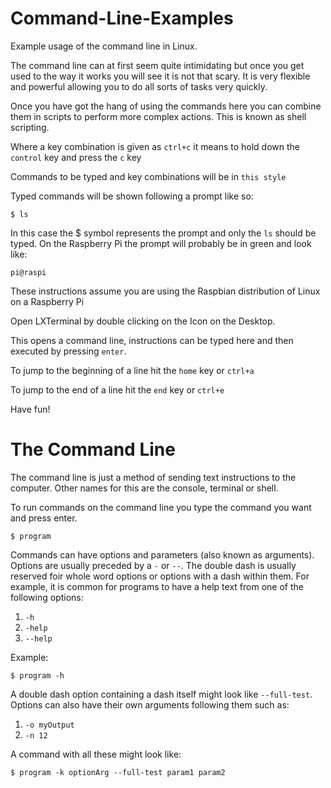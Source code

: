 Command-Line-Examples
=====================

Example usage of the command line in Linux.

The command line can at first seem quite intimidating but once you get used to the way it works you will see it is not that scary.
It is very flexible and powerful allowing you to do all sorts of tasks very quickly.

Once you have got the hang of using the commands here you can combine them in scripts to perform more complex actions. This is known as shell scripting.

Where a key combination is given as `ctrl+c` it means to hold down the `control` key and press the `c` key

Commands to be typed and key combinations will be in `this style`

Typed commands will be shown following a prompt like so:

`$ ls`

In this case the $ symbol represents the prompt and only the `ls` should be typed.
On the Raspberry Pi the prompt will probably be in green and look like:

`pi@raspi`

These instructions assume you are using the Raspbian distribution of Linux on a Raspberry Pi

Open LXTerminal by double clicking on the Icon on the Desktop.

This opens a command line, instructions can be typed here and then executed by pressing `enter`.

To jump to the beginning of a line hit the `home` key or `ctrl+a`

To jump to the end of a line hit the `end` key or `ctrl+e`

Have fun!


The Command Line
================

The command line is just a method of sending text instructions to the computer. Other names for this are the console, terminal or shell.

To run commands on the command line you type the command you want and press enter. 

`$ program`

Commands can have options and parameters (also known as arguments). Options are usually preceded by a `-` or `--`. The double dash is usually reserved foir whole word options or options with a dash within them. For example, it is common for programs to have a help text from one of the following options:

1. `-h`
2. `-help`
3. `--help`

Example: 

`$ program -h`

A double dash option containing a dash itself might look like `--full-test`. Options can also have their own arguments following them such as:

1. `-o myOutput`
2. `-n 12`

A command with all these might look like:

`$ program -k optionArg --full-test param1 param2`

